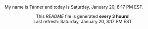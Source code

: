 My name is Tanner and today is Saturday, January 20, 8:17 PM EST.

<p align="center">This <i>README</i> file is generated <b>every 3 hours</b>!</br>Last refresh: Saturday, January 20, 8:17 PM EST<br /></p>
